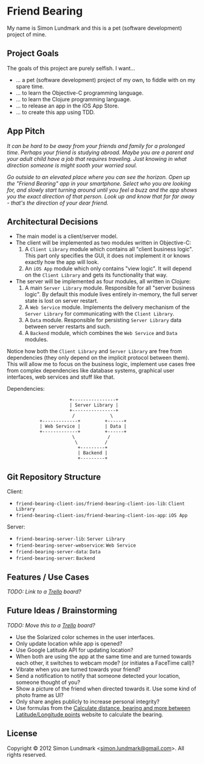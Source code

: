 # Friend Bearing

My name is Simon Lundmark and this is a pet (software development) project of mine.


## Project Goals

The goals of this project are purely selfish. I want...

- ... a pet (software development) project of my own, to fiddle with on my spare time.
- ... to learn the Objective-C programming language.
- ... to learn the Clojure programming language.
- ... to release an app in the iOS App Store.
- ... to create this app using TDD.


## App Pitch

_It can be hard to be away from your friends and family for a prolonged time. Perhaps your friend is studying abroad. Maybe you are a parent and your adult child have a job that requires traveling. Just knowing in what direction someone is might sooth your worried soul._

_Go outside to an elevated place where you can see the horizon. Open up the "Friend Bearing" app in your smartphone. Select who you are looking for, and slowly start turning around until you feel a buzz and the app shows you the exact direction of that person. Look up and know that far far away - that's the direction of your dear friend._


## Architectural Decisions

- The main model is a client/server model.
- The client will be implemented as two modules written in Objective-C:
 	1. A `Client Library` module which contains all "client business logic". This part only specifies the GUI, it does not implement it or knows exactly how the app will look.
	2. An `iOS App` module which only contains "view logic". It will depend on the `Client Library` and gets its functionality that way.
- The server will be implemented as four modules, all written in Clojure:
	1. A main `Server Library` module. Responsible for all "server business logic". By default this module lives entirely in-memory, the full server state is lost on server restart.
	2. A `Web Service` module. Implements the delivery mechanism of the `Server Library` for communicating with the `Client Library`.
	3. A `Data` module. Responsible for persisting `Server Library` data between server restarts and such.
	4. A `Backend` module, which combines the `Web Service` and `Data` modules.

Notice how both the `Client Library` and `Server Library` are free from dependencies (they only depend on the implicit protocol between them). This will allow me to focus on the business logic, implement use cases free from complex dependencies like database systems, graphical user interfaces, web services and stuff like that.

Dependencies:
```
                       +----------------+
                       | Server Library |
                       +----------------+
                        /             \
            +-------------+         +------+
            | Web Service |         | Data |
            +-------------+         +------+
                        \            /
                         \          /
                          +---------+
                          | Backend |
                          +---------+
```


## Git Repository Structure

Client:

- `friend-bearing-client-ios/friend-bearing-client-ios-lib`: `Client Library`
- `friend-bearing-client-ios/friend-bearing-client-ios-app`: `iOS App`

Server:

- `friend-bearing-server-lib`: `Server Library`
- `friend-bearing-server-webservice`: `Web Service`
- `friend-bearing-server-data`: `Data`
- `friend-bearing-server`: `Backend`


## Features / Use Cases

_TODO: Link to a [Trello](http://www.trello.com/) board?_


## Future Ideas / Brainstorming

_TODO: Move this to a [Trello](http://www.trello.com/) board?_

- Use the Solarized color schemes in the user interfaces.
- Only update location while app is opened?
- Use Google Latitude API for updating location?
- When both are using the app at the same time and are turned towards each other, it switches to webcam mode? (or initiates a FaceTime call)?
- Vibrate when you are turned towards your friend?
- Send a notification to notify that someone detected your location, someone thought of you?
- Show a picture of the friend when directed towards it. Use some kind of photo frame as UI?
- Only share angles publicly to increase personal integrity?
- Use formulas from the [Calculate distance, bearing and more between Latitude/Longitude points](http://www.movable-type.co.uk/scripts/latlong.html) website to calculate the bearing.

## License

Copyright © 2012 Simon Lundmark &lt;<simon.lundmark@gmail.com>&gt;. All rights reserved.
